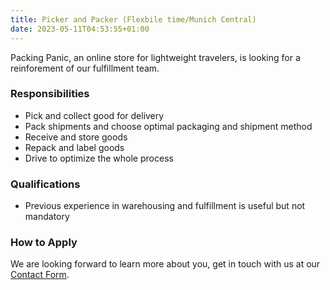 ```yaml
---
title: Picker and Packer (Flexbile time/Munich Central)
date: 2023-05-11T04:53:55+01:00
---
```


Packing Panic, an online store for lightweight travelers, is looking for a reinforement of our fulfillment team.

### Responsibilities

- Pick and collect good for delivery
- Pack shipments and choose optimal packaging and shipment method
- Receive and store goods
- Repack and label goods
- Drive to optimize the whole process

### Qualifications

- Previous experience in warehousing and fulfillment is useful but not mandatory

### How to Apply

We are looking forward to learn more about you, get in touch with us at our [Contact Form](https://www.packingpanic.com/contact-us).
